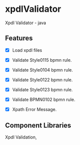 # xpdlValidator
Xpdl Validator - java 


## Features

- [x] Load xpdl files
- [x] Validate Style0115 bpmn rule.
- [x] Validate Style0104 bpmn rule.
- [x] Validate Style0122 bpmn rule.
- [x] Validate Style0123 bpmn rule.
- [x] Validate BPMN0102 bpmn rule.
- [x] Xpath Error Message.


## Component Libraries

Xpdl Validation, 

